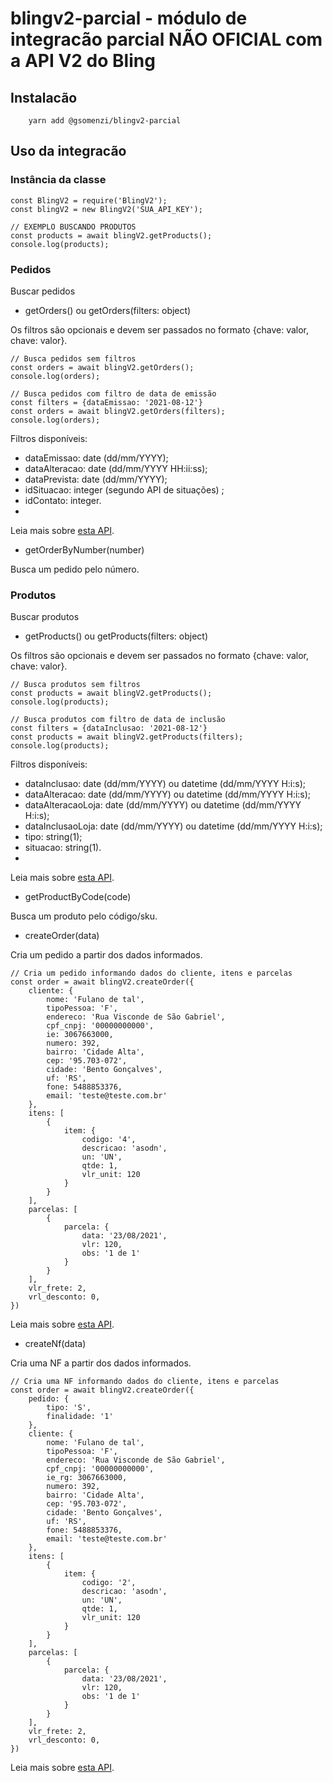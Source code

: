 # blingv2-parcial - módulo de integracão parcial NÃO OFICIAL com a API V2 do Bling

## Instalacão

```shellscript
    yarn add @gsomenzi/blingv2-parcial
```

## Uso da integracão

### Instância da classe

```node
const BlingV2 = require('BlingV2');
const blingV2 = new BlingV2('SUA_API_KEY');

// EXEMPLO BUSCANDO PRODUTOS
const products = await blingV2.getProducts();
console.log(products);

```
### Pedidos

Buscar pedidos
- getOrders() ou getOrders(filters: object)

Os filtros são opcionais e devem ser passados no formato {chave: valor, chave: valor}.

```node
// Busca pedidos sem filtros
const orders = await blingV2.getOrders();
console.log(orders);

// Busca pedidos com filtro de data de emissão
const filters = {dataEmissao: '2021-08-12'}
const orders = await blingV2.getOrders(filters);
console.log(orders);
```

Filtros disponíveis:
  - dataEmissao: date (dd/mm/YYYY);
  - dataAlteracao: date (dd/mm/YYYY HH:ii:ss);
  - dataPrevista: date (dd/mm/YYYY);
  - idSituacao: integer (segundo API de situações)	;
  - idContato: integer.
  - 
Leia mais sobre [esta API](https://ajuda.bling.com.br/hc/pt-br/articles/360046424094-GET-pedidos).

- getOrderByNumber(number)

Busca um pedido pelo número.

### Produtos

Buscar produtos
- getProducts() ou getProducts(filters: object)

Os filtros são opcionais e devem ser passados no formato {chave: valor, chave: valor}.

```node
// Busca produtos sem filtros
const products = await blingV2.getProducts();
console.log(products);

// Busca produtos com filtro de data de inclusão
const filters = {dataInclusao: '2021-08-12'}
const products = await blingV2.getProducts(filters);
console.log(products);
```

Filtros disponíveis:
  - dataInclusao: date (dd/mm/YYYY) ou datetime (dd/mm/YYYY H:i:s);
  - dataAlteracao: date (dd/mm/YYYY) ou datetime (dd/mm/YYYY H:i:s);
  - dataAlteracaoLoja: date (dd/mm/YYYY) ou datetime (dd/mm/YYYY H:i:s);
  - dataInclusaoLoja: date (dd/mm/YYYY) ou datetime (dd/mm/YYYY H:i:s);
  - tipo: string(1);
  - situacao: string(1).
  - 
Leia mais sobre [esta API](https://ajuda.bling.com.br/hc/pt-br/articles/360046422714-GET-produtos).

- getProductByCode(code)

Busca um produto pelo código/sku.

- createOrder(data)

Cria um pedido a partir dos dados informados.

```node
// Cria um pedido informando dados do cliente, itens e parcelas
const order = await blingV2.createOrder({
    cliente: {
        nome: 'Fulano de tal',
        tipoPessoa: 'F',
        endereco: 'Rua Visconde de São Gabriel',
        cpf_cnpj: '00000000000',
        ie: 3067663000,
        numero: 392,
        bairro: 'Cidade Alta',
        cep: '95.703-072',
        cidade: 'Bento Gonçalves',
        uf: 'RS',
        fone: 5488853376,
        email: 'teste@teste.com.br'
    },
    itens: [
        {
            item: {
                codigo: '4',
                descricao: 'asodn',
                un: 'UN',
                qtde: 1,
                vlr_unit: 120
            }
        }
    ],
    parcelas: [
        {
            parcela: {
                data: '23/08/2021',
                vlr: 120,
                obs: '1 de 1'
            }
        }
    ],
    vlr_frete: 2,
    vrl_desconto: 0,
})
```

Leia mais sobre [esta API](https://ajuda.bling.com.br/hc/pt-br/articles/360047064693-POST-pedido).

- createNf(data)

Cria uma NF a partir dos dados informados.

```node
// Cria uma NF informando dados do cliente, itens e parcelas
const order = await blingV2.createOrder({
    pedido: {
        tipo: 'S',
        finalidade: '1'
    },
    cliente: {
        nome: 'Fulano de tal',
        tipoPessoa: 'F',
        endereco: 'Rua Visconde de São Gabriel',
        cpf_cnpj: '00000000000',
        ie_rg: 3067663000,
        numero: 392,
        bairro: 'Cidade Alta',
        cep: '95.703-072',
        cidade: 'Bento Gonçalves',
        uf: 'RS',
        fone: 5488853376,
        email: 'teste@teste.com.br'
    },
    itens: [
        {
            item: {
                codigo: '2',
                descricao: 'asodn',
                un: 'UN',
                qtde: 1,
                vlr_unit: 120
            }
        }
    ],
    parcelas: [
        {
            parcela: {
                data: '23/08/2021',
                vlr: 120,
                obs: '1 de 1'
            }
        }
    ],
    vlr_frete: 2,
    vrl_desconto: 0,
})
```

Leia mais sobre [esta API](https://ajuda.bling.com.br/hc/pt-br/articles/360047015633-POST-notafiscal).